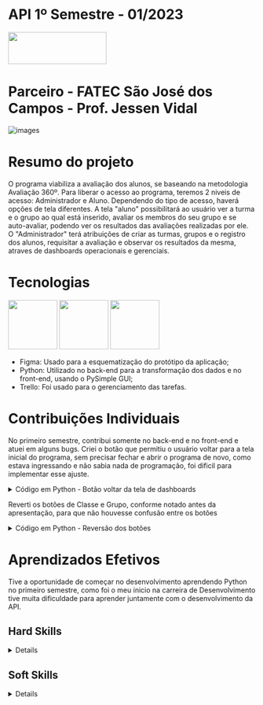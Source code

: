 # API 1º Semestre - 01/2023
<a href="https://github.com/wiz-fatec/avaliacao-360">
  <img src="https://img.shields.io/badge/GitHub-181717?style=for-the-badge&logo=github&logoColor=white"  width="200" height="65" />
</a>

# Parceiro - FATEC São José dos Campos - Prof. Jessen Vidal
![images](https://github.com/user-attachments/assets/e95aca6f-e14c-4178-97c3-997752fcba52)

# Resumo do projeto
O programa viabiliza a avaliação dos alunos, se baseando na metodologia Avaliação 360º. Para liberar o acesso ao programa, teremos 2 niveis de acesso: Administrador e Aluno. Dependendo do tipo de acesso, haverá opções de tela diferentes. A tela "aluno" possibilitará ao usuário ver a turma e o grupo ao qual está inserido, avaliar os membros do seu grupo e se auto-avaliar, podendo ver os resultados das avaliações realizadas por ele. O "Administrador" terá atribuições de criar as turmas, grupos e o registro dos alunos, requisitar a avaliação e observar os resultados da mesma, atraves de dashboards operacionais e gerenciais.

# Tecnologias

<img src="https://cdn.jsdelivr.net/gh/devicons/devicon@latest/icons/figma/figma-original.svg"  width="100" height="100"/> <img src="https://cdn.jsdelivr.net/gh/devicons/devicon@latest/icons/python/python-original.svg" width="100" height="100" /> <img src="https://cdn.jsdelivr.net/gh/devicons/devicon@latest/icons/trello/trello-original.svg" width="100" height="100" />
          
- Figma: Usado para a esquematização do protótipo da aplicação;
- Python: Utilizado no back-end para a transformação dos dados e no front-end, usando o PySimple GUI;
- Trello: Foi usado para o gerenciamento das tarefas.

# Contribuições Individuais
No primeiro semestre, contribui somente no back-end e no front-end e atuei em alguns bugs.
Criei o botão que permitiu o usuário voltar para a tela inicial do programa, sem precisar fechar e abrir o programa de novo, como estava ingressando e não sabia nada de programação, foi dificil para implementar esse ajuste.

<details>
  <summary>Código em Python - Botão voltar da tela de dashboards</summary>

```python
import app
import interface.dashboard_aluno as interface_dashboard_aluno
import interface.student as interface_student
import interface.createclass as interface_createclass
import connection.student as connection_student
import PySimpleGUI as sg

def create_window(name):
  global _name
  _name = name
  layout = [
    [sg.Text(interface_createclass.dev_text)],
    [sg.Button('Voltar', key='return', s=(18, 1))]
  ]

  return sg.Window('Avaliação 360 - Dashboard Aluno', layout, element_justification='c')

def event_handler(event, _):
  global _name
  if event == 'return':
    app.change_interface(interface_student.create_window(_name), interface_student.event_handler)
```
</details> 

Reverti os botões de Classe e Grupo, conforme notado antes da apresentação, para que não houvesse confusão entre os botões

<details>
  <summary>Código em Python - Reversão dos botões</summary>
    
```python 
def create_window(name):

    global student_info, group_info, window, student_evaluation

    student_raw = connection_student.get_student_by_name(name)[0]
    student_info = connection_student.resolve_student(student_raw)
    student_evaluation = connection_student.check_student_todo_evaluation(student_info['id'])

    group_info = student_info['group']
    group_name = group_info['name']

    class_room_info = group_info['class-room']
    class_room_name = class_room_info['name']

    layout = [
        [sg.Text(f'Aluno: {name}')],
        [sg.Text(f'Grupo: {group_name}')],
        [sg.Text(f'Sala: {class_room_name}')],
        [sg.Text('\n')],
        [sg.Button('Voltar'), sg.Button('Cancelar'), sg.Button('Resultados')]
    ]     
    if student_evaluation:
        layout[4].insert(1, sg.Button('Avaliação'))
    else:
        layout[4].insert(1, sg.Button('Avaliação', disabled=True, button_color=('white', 'grey')))
    window = sg.Window('Avaliação 360 - Aluno', layout, element_justification='c', resizable = True)
    return window
```
</details>

# Aprendizados Efetivos
Tive a oportunidade de começar no desenvolvimento aprendendo Python no primeiro semestre, como foi o meu inicio na carreira de Desenvolvimento tive muita dificuldade para aprender juntamente com o desenvolvimento da API.

## Hard Skills
<details>
  
| Habilidade |	Classificação |
| :-----: | :-----: |
| Figma |	★☆☆☆☆ |
| Python | ★☆☆☆☆ |

</details> 

## Soft Skills
<details>
  
Trabalho em equipe: Busquei não ficar com dúvidas e perguntava a todo momento o que era pra fazer em cada tarefa. Busquei minha autonomia, mas certamente não conseguiria fazer nada sem meus colegas de classe me auxiliando.
</details> 

